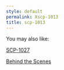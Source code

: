 ```yaml
---
style: default
permalink: Xscp-1013
title: scp-1013
---
```

You may also like:

[SCP-1027](http://scp-wiki.net/scp-1027)

[Behind the Scenes](http://scp-wiki.net/behind-the-scenes)
